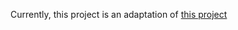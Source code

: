 Currently, this project is an adaptation of [this project]( https://github.com/louwrentius/fio-plot/)

